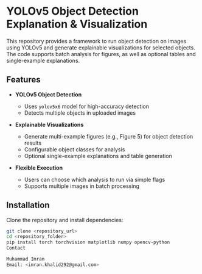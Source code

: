 # YOLOv5 Object Detection Explanation & Visualization

This repository provides a framework to run object detection on images using YOLOv5 and generate explainable visualizations for selected objects. The code supports batch analysis for figures, as well as optional tables and single-example explanations.  

## Features

- **YOLOv5 Object Detection**
  - Uses `yolov5x6` model for high-accuracy detection
  - Detects multiple objects in uploaded images

- **Explainable Visualizations**
  - Generate multi-example figures (e.g., Figure 5) for object detection results
  - Configurable object classes for analysis
  - Optional single-example explanations and table generation

- **Flexible Execution**
  - Users can choose which analysis to run via simple flags
  - Supports multiple images in batch processing

## Installation

Clone the repository and install dependencies:

```bash
git clone <repository_url>
cd <repository_folder>
pip install torch torchvision matplotlib numpy opencv-python
Contact

Muhammad Imran
Email: <imran.khalid292@gmail.com>

